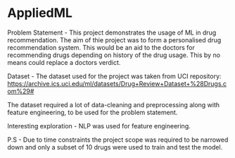 # AppliedML
Problem Statement - This project demonstrates the usage of ML in drug recommendation. The aim of thie project was to form a personalised drug recommendation system. This would be an aid to the doctors for recommending drugs depending on history of the drug usage. This by no means could replace a doctors verdict.

Dataset - The dataset used for the project was taken from UCI repository: 
https://archive.ics.uci.edu/ml/datasets/Drug+Review+Dataset+%28Drugs.com%29#

The dataset required a lot of data-cleaning and preprocessing along with feature engineering, to be used for the problem statement. 

Interesting exploration - NLP was used for feature engineering.

P.S - Due to time constraints the project scope was required to be narrowed down and only a subset of 10 drugs were used to train and test the model. 
